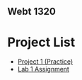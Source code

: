## Webt 1320

<h1>Project List</h1>
<ul>
<li><a href = "project1/index.html" target="_blank">Project 1 (Practice)</a></li>
<li><a href = "hello_world/index.html" target="_blank">Lab 1 Assignment</a></li>
